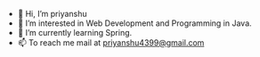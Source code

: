 - 👋 Hi, I’m priyanshu
- 👀 I’m interested in Web Development and Programming in Java.
- 🌱 I’m currently learning Spring.
- 📫 To reach me mail at priyanshu4399@gmail.com

<!---
priyanshu4399/priyanshu4399 is a ✨ special ✨ repository because its `README.md` (this file) appears on your GitHub profile.
You can click the Preview link to take a look at your changes.
--->
